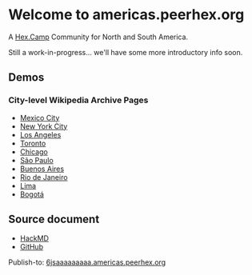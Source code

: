 # Welcome to americas.peerhex.org

A [Hex.Camp](https://hex.camp/) Community for North and South America.

Still a work-in-progress... we'll have some more introductory info soon.

## Demos

### City-level Wikipedia Archive Pages

* [Mexico City](https://6smvxbcanwaa.americas.peerhex.org/)
* [New York City](https://6kqqokeanwaa.americas.peerhex.org/)
* [Los Angeles](https://6knb25lanwaa.americas.peerhex.org/)
* [Toronto](https://6k43yrwanwaa.americas.peerhex.org/)
* [Chicago](https://6jteygvanwaa.americas.peerhex.org/)
* [São Paulo](https://7kaqbqbanwaa.americas.peerhex.org/)
* [Buenos Aires](https://7qzdca5anwaa.americas.peerhex.org/)
* [Rio de Janeiro](https://7kfamewanwaa.americas.peerhex.org/)
* [Lima](https://7dtcyddanwaa.americas.peerhex.org/)
* [Bogotá](https://6zxasjlanwaa.americas.peerhex.org/)

## Source document

* [HackMD](https://hackmd.io/f_IDHszQQ-KurPjUi9L5qw)
* [GitHub](https://github.com/hexcamp/hackmd-notes/blob/main/peerhex-americas-welcome/index.md)

Publish-to: [6jsaaaaaaaaa.americas.peerhex.org](https://6jsaaaaaaaaa.americas.peerhex.org/)